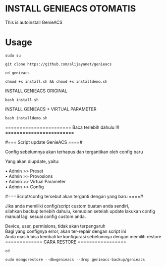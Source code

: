 # INSTALL GENIEACS OTOMATIS
This is autoinstall GenieACS 

# Usage
```
sudo su
```
```
git clone https://github.com/alijayanet/genieacs
```
```
cd genieacs
```
```
chmod +x install.sh && chmod +x installdemo.sh
```
INSTALL GENIEACS ORIGINAL
```
bash install.sh
```
INSTALL GENIEACS + VIRTUAL PARAMETER
```
bash installdemo.sh
```


======================= Baca terlebih dahulu !!! ========================

#=== Script update GenieACS ====#

Config sebelumnya akan terhapus dan tergantikan oleh config baru

Yang akan diupdate, yaitu:

   • Admin >> Preset <br>
   • Admin >> Provosions <br>
   • Admin >> Virtual Parameter<br>
   • Admin >> Config<br>
   
#===Script/config tersebut akan terganti dengan yang baru ====#

Jika anda memiliki config/script custom buatan anda sendiri,<br> 
silahkan backup terlebih dahulu, kemudian setelah update lakukan config manual lagi sesuai config custom anda.<br>

Device, user, permisions, tidak akan terpengaruh<br>
Bagi yang confignya error, akan ter-repair dengan script ini<br>
Anda masih bisa kembali ke konfigurasi sebelumnya dengan memilih restore<br>
============= CARA RESTORE ================= <br>
```
cd
```
```
sudo mongorestore --db=genieacs --drop genieacs-backup/genieacs
```


